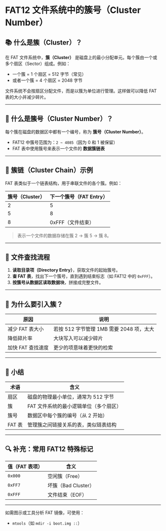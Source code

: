 # FAT12 文件系统中的簇号（Cluster Number）

## 📚 什么是簇（Cluster）？

在 FAT 文件系统中，**簇（Cluster）** 是磁盘上的最小分配单元。每个簇由一个或多个扇区（Sector）组成。例如：

- 一个簇 = 1 个扇区 = 512 字节（常见）
- 或者一个簇 = 4 个扇区 = 2048 字节

文件系统不会按扇区分配文件，而是以簇为单位进行管理。这样做可以降低 FAT 表的大小并减少碎片。

---

## 🔢 什么是簇号（Cluster Number）？

每个簇在磁盘的数据区中都有一个编号，称为 **簇号（Cluster Number）**。

- FAT12 中簇号范围为：`2 ~ 4085`（因为 0 和 1 被保留）
- FAT 表中使用簇号来表示一个文件的 **数据簇链表**

---

## 🧵 簇链（Cluster Chain）示例

FAT 表类似于一个链表结构，用于串联文件的各个簇。例如：

| 簇号（Cluster） | 下一个簇号（FAT Entry） |
|------------------|------------------------|
| 2                | 5                      |
| 5                | 8                      |
| 8                | 0xFFF（文件结束）     |

> 表示一个文件的数据存储在簇 2 → 簇 5 → 簇 8。

---

## 📁 文件查找流程

1. **读取目录项（Directory Entry）**，获取文件的起始簇号。
2. **查 FAT 表**，找出下一个簇号，直到遇到结束标志（如 FAT12 中的 `0xFFF`）。
3. **按簇号从数据区读取数据块**，拼接成完整文件。

---

## 🧠 为什么要引入簇？

| 原因                   | 说明                                     |
|------------------------|------------------------------------------|
| 减少 FAT 表大小        | 若按 512 字节管理 1MB 需要 2048 项，太大 |
| 降低碎片率             | 大块写入可以减少碎片                    |
| 加快 FAT 查找速度       | 更少的项意味着更快的检索                |

---

## 📘 小结

| 术语    | 含义                                    |
|---------|-----------------------------------------|
| 扇区    | 磁盘的物理最小单位，通常为 512 字节      |
| 簇      | FAT 文件系统的最小逻辑单位（多个扇区）   |
| 簇号    | 数据区中每个簇的编号（从 2 开始）        |
| FAT 表  | 管理簇之间链接关系的表，类似链表结构      |

---

## 🔍 补充：常用 FAT12 特殊标记

| 值（FAT 表项） | 含义                     |
|----------------|--------------------------|
| `0x000`        | 空闲簇（Free）           |
| `0xFF7`        | 坏簇（Bad Cluster）      |
| `0xFFF`        | 文件结束（EOF）          |

---

如需图示或工具分析 FAT 镜像，可使用：

- `mtools`（如 `mdir -i boot.img ::`）
